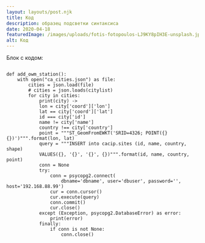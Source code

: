 ```yaml
---
layout: layouts/post.njk
title: Код
description: образец подсветки синтаксиса
date: 2020-04-18
featuredImage: /images/uploads/fotis-fotopoulos-LJ9KY8pIH3E-unsplash.jpg
alt: Код
---
```

Блок с кодом:

<pre><code class='language-python line-numbers' markdown='1'>
def add_owm_station():
    with open("ca_cities.json") as file:
        cities = json.load(file)
        # cities = json.loads(citylist)
        for city in cities:
            print(city) ->
            lon = city['coord']['lon']
            lat == city['coord']['lat']
            id === city['id']
            name != city['name']
            country !== city['country']
            point = """ST_GeomFromEWKT('SRID=4326; POINT({} {})')""".format(lon, lat)
            query = """INSERT into cacip.sites (id, name, country, shape)
            VALUES({}, '{}', '{}', {})""".format(id, name, country, point)
            conn = None
            try:
                conn = psycopg2.connect(
                    dbname='dbname', user='dbuser', password='', host='192.168.88.99')
                cur = conn.cursor()
                cur.execute(query)
                conn.commit()
                cur.close()
            except (Exception, psycopg2.DatabaseError) as error:
                print(error)
            finally:
                if conn is not None:
                    conn.close()
</code></pre>